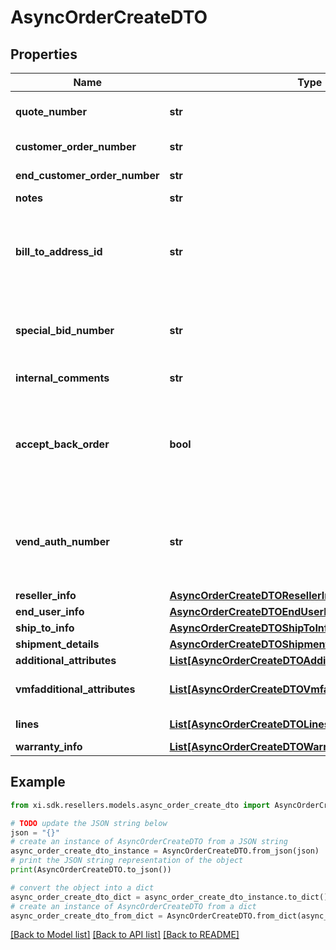 # AsyncOrderCreateDTO


## Properties

Name | Type | Description | Notes
------------ | ------------- | ------------- | -------------
**quote_number** | **str** | A unique identifier generated by Ingram Micro&#39;s CRM specific to each quote. | [optional] 
**customer_order_number** | **str** | The reseller&#39;s order number for reference in their system. | [optional] 
**end_customer_order_number** | **str** | The end customer&#39;s order number for reference in their system. | [optional] 
**notes** | **str** | Order header level notes. | [optional] 
**bill_to_address_id** | **str** | Suffix used to identify billing address. Created during onboarding. Resellers are provided with one or more address IDs depending on how many bill to addresses they need for various flooring companies they are using for credit. | [optional] 
**special_bid_number** | **str** | The bid number is provided to the reseller by the vendor for special pricing and discounts. Line-level bid numbers take precedence over header-level bid numbers. | [optional] 
**internal_comments** | **str** | need to replace with actual description | [optional] 
**accept_back_order** | **bool** | ENUM [\&quot;true\&quot;,\&quot;false\&quot;] - accept order if this item is backordered. This field along with shipComplete field decides the value of backorderflag. The value of this field is ignored when shipComplete field is present. | [optional] 
**vend_auth_number** | **str** | Authorization number provided by vendor to Ingram&#39;s reseller. Orders will be placed on hold without this value, vendor specific mandatory field - please reach out Ingram Sales team for list of vendor for whom this is mandatory. | [optional] 
**reseller_info** | [**AsyncOrderCreateDTOResellerInfo**](AsyncOrderCreateDTOResellerInfo.md) |  | [optional] 
**end_user_info** | [**AsyncOrderCreateDTOEndUserInfo**](AsyncOrderCreateDTOEndUserInfo.md) |  | [optional] 
**ship_to_info** | [**AsyncOrderCreateDTOShipToInfo**](AsyncOrderCreateDTOShipToInfo.md) |  | [optional] 
**shipment_details** | [**AsyncOrderCreateDTOShipmentDetails**](AsyncOrderCreateDTOShipmentDetails.md) |  | [optional] 
**additional_attributes** | [**List[AsyncOrderCreateDTOAdditionalAttributesInner]**](AsyncOrderCreateDTOAdditionalAttributesInner.md) | Additional order create attributes. | [optional] 
**vmfadditional_attributes** | [**List[AsyncOrderCreateDTOVmfadditionalAttributesInner]**](AsyncOrderCreateDTOVmfadditionalAttributesInner.md) | The object containing the list of fields required at a header level by the vendor. | [optional] 
**lines** | [**List[AsyncOrderCreateDTOLinesInner]**](AsyncOrderCreateDTOLinesInner.md) | The object containing the lines that require vendor mandatory fields. | [optional] 
**warranty_info** | [**List[AsyncOrderCreateDTOWarrantyInfoInner]**](AsyncOrderCreateDTOWarrantyInfoInner.md) | Warranty Information | [optional] 

## Example

```python
from xi.sdk.resellers.models.async_order_create_dto import AsyncOrderCreateDTO

# TODO update the JSON string below
json = "{}"
# create an instance of AsyncOrderCreateDTO from a JSON string
async_order_create_dto_instance = AsyncOrderCreateDTO.from_json(json)
# print the JSON string representation of the object
print(AsyncOrderCreateDTO.to_json())

# convert the object into a dict
async_order_create_dto_dict = async_order_create_dto_instance.to_dict()
# create an instance of AsyncOrderCreateDTO from a dict
async_order_create_dto_from_dict = AsyncOrderCreateDTO.from_dict(async_order_create_dto_dict)
```
[[Back to Model list]](../README.md#documentation-for-models) [[Back to API list]](../README.md#documentation-for-api-endpoints) [[Back to README]](../README.md)


